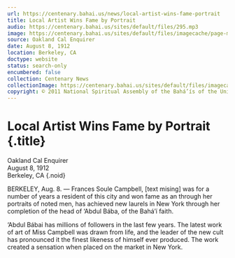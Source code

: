 ```yaml
---
url: https://centenary.bahai.us/news/local-artist-wins-fame-portrait
title: Local Artist Wins Fame by Portrait
audio: https://centenary.bahai.us/sites/default/files/295.mp3
image: https://centenary.bahai.us/sites/default/files/imagecache/page-main-image/images/press_clippings/08-08-1912%20Oakland%20Cal%20Enquirer%20Local%20Artist%20Wins%20Fame%20by%20Portrait.png
source: Oakland Cal Enquirer
date: August 8, 1912
location: Berkeley, CA
doctype: website
status: search-only
encumbered: false
collection: Centenary News
collectionImage: https://centenary.bahai.us/sites/default/files/imagecache/theme-image/main_image/abdulbaha-overview-small_0.jpg
copyright: © 2011 National Spiritual Assembly of the Bahá’ís of the United States
---
```



# Local Artist Wins Fame by Portrait {.title}

Oakland Cal Enquirer  
August 8, 1912  
Berkeley, CA
{.noid}  



BERKELEY, Aug. 8. — Frances Soule Campbell, \[text mising\] was for a number of years a resident of this city and won fame as an through her portraits of noted men, has achieved new laurels in New York through her completion of the head of ‘Abdul Bába, of the Bahá’í faith.

‘Abdul Bábai has millions of followers in the last few years. The latest work of art of Miss Campbell was drawn from life, and the leader of the new cult has pronounced it the finest likeness of himself ever produced. The work created a sensation when placed on the market in New York.